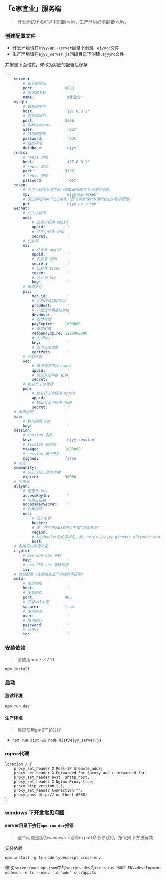## 「e家宜业」服务端

> 开发测试环境可以不配置redis，生产环境必须配置redis。

### 创建配置文件

- 开发环境请在`ejyy/api-server`目录下创建 `.ejyyrc`文件
- 生产环境请在`ejyy_server.js`同级目录下创建`.ejyyrc`文件

并按照下面格式，修改为对应的配置后保存

```yaml
---
    server:
        # 服务器端口
        port:              6688
        # 服务器名称
        name:              'e家宜业'
    mysql:
        # 数据库地址
        host:              '127.0.0.1'
        # 数据库端口
        port:              3306
        # 数据库用户名
        user:              'root'
        # 数据库密码
        password:          'root'
        # 数据库名
        database:          'ejyy'
    redis:
        # redis 地址
        host:              '127.0.0.1'
        # redis 端口
        port:              3306
        # redis 密码
        password:          'root'
    token:
        # 业主小程序认证字段（修改请修改业主小程序配置）
        mp:                'ejyy-mp-token'
        # 员工网站及APP认证字段（修改请修改web端和物业小程序配置）
        pc:                'ejyy-pc-token'
    wechat:
        # 业主小程序
        ump:
            # 业主小程序 appid
            appid:         ''
            # 业主小程序 秘钥
            secret:        ''
        # 公众号
        oa:
            # 公众号 appid
            appid:         ''
            # 公众号 秘钥
            secret:        ''
            # 公众号 token
            token:         ''
            # 公众号 key
            key:           ''
        # 微信支付
        pay:
            mch_id:        ''
            # 生产环境通知地址
            prodHost:      ''
            # 开发安环境通知地址
            devHost:       ''
            # 支付时效
            payExpire:     1800000
            # 退款时效
            refoundExpire: 1296000000
            # 支付key
            key:           ''
            # 支付证书位置
            certPath:      ''
        # 开放平台
        web:
            # 微信开放平台 appid
            appid:         ''
            # 微信开放平台 秘钥
            secret:        ''
        # 物业员工小程序
        pmp:
            # 物业员工小程序 appid
            appid:         ''
            # 物业员工小程序 秘钥
            secret:        ''
    # 腾讯地图
    map:
        # 腾讯地图 key
        key:               ''
    session:
        # session 名称
        key:               'ejyy:session'
        # session 有效期
        maxAge:            1800000
        # session 是否签名
        signed:            false
    # 小区
    community:
        # 小区认证二维有效期
        expire:            30000
    # 阿里云
    aliyun:
        # 阿里云 key
        accessKeyId:       ''
        # 阿里云秘钥
        accessKeySecret:   ''
        # 对象存库
        oss:
            # 篮子名称
            bucket:        ''
            # 域，在阿里云OSS中台中找“地域节点”
            region:        ''
            # 你的bucket的访问域名，如：https://ejyy.qingdao.aliyuncs.com
            host:          ''
    # 各类可以解密加密
    crypto:
        # aes-256-cbc 秘钥
        key:               ''
        # aes-256-cbc 偏移常量
        iv:                ''
    # 发信配置（主要接收生产环境异常报警）
    smtp:
        # 发信地址
        host:              ''
        # 发现端口
        port:              465
        # 开启ssl加密
        secure:            true
        # 发信账号
        user:              ''
        # 发信密码
        password:          ''
        # 收件人
        to:                ''

```

### 安装依赖

> 请使用node v12.1.0

`npm install`

### 启动

#### 测试环境

`npm run dev`

#### 生产环境

> 建议使用pm2守护进程

- `npm run dist && node dist/ejyy_server.js`


### nginx代理

```
location / {
    proxy_set_header X-Real-IP $remote_addr;
    proxy_set_header X-Forwarded-For $proxy_add_x_forwarded_for;
    proxy_set_header Host  $http_host;
    proxy_set_header X-Nginx-Proxy true;
    proxy_http_version 1.1;
    proxy_set_header Connection "";
    proxy_pass http://localhost:6688;
}
```

### windows 下开发常见问题

#### server目录下执行`npm run dev`报错

> 这个问题是因为windows下没有export命令导致的，按照如下方法解决

安装依赖
```
npm install -g ts-node typescript cross-env
```

修改 `server/package.json`中的`scripts.dev`为`cross-env NODE_ENV=development nodemon -e ts --exec 'ts-node' src/app.ts`
